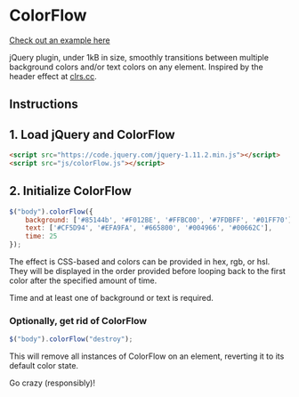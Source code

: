 # ColorFlow

[Check out an example here](https://henrygd.me/colorflow)

jQuery plugin, under 1kB in size, smoothly transitions between multiple background colors and/or text colors on any element. Inspired by the header effect at [clrs.cc](http://clrs.cc/).

## Instructions

## 1. Load jQuery and ColorFlow

```html
<script src="https://code.jquery.com/jquery-1.11.2.min.js"></script>
<script src="js/colorFlow.js"></script>
```

## 2. Initialize ColorFlow

```javascript
$("body").colorFlow({
    background: ['#85144b', '#F012BE', '#FFBC00', '#7FDBFF', '#01FF70'],
    text: ['#CF5D94', '#EFA9FA', '#665800', '#004966', '#00662C'],
    time: 25
});
```
The effect is CSS-based and colors can be provided in hex, rgb, or hsl. They will be displayed in the order provided before looping back to the first color after the specified amount of time.

Time and at least one of background or text is required.

### Optionally, get rid of ColorFlow

```javascript
$("body").colorFlow("destroy");
```
This will remove all instances of ColorFlow on an element, reverting it to its default color state.

Go crazy (responsibly)!
